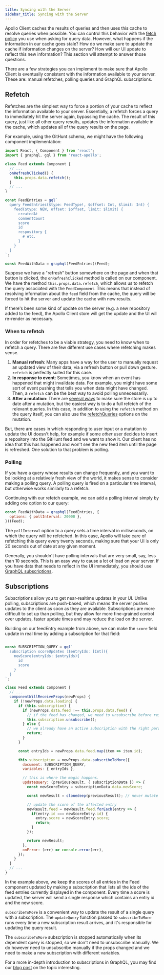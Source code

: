 ```yaml
---
title: Syncing with the Server
sidebar_title: Syncing with the Server
---
```


Apollo Client caches the results of queries and then uses this cache to resolve queries when possible. You can control this behavior with the [fetch policy](api-queries.html#graphql-config-options-fetchPolicy) you use when asking for query data. However, what happens if the information in our cache goes stale? How do we make sure to update the cache if information changes on the server? How will our UI update to reflect this new information? This section will attempt to answer those questions.

There are a few strategies you can implement to make sure that Apollo Client is eventually consistent with the information available to your server. These are: manual refetches, polling queries and GraphQL subscriptions.

<h2 id="refetch">Refetch</h2>

Refetches are the simplest way to force a portion of your cache to reflect the information available to your server. Essentially, a refetch forces a query to immediately hit the server again, bypassing the cache. The result of this query, just like all other query results, updates the information available in the cache, which updates all of the query results on the page.

For example, using the GitHunt schema, we might have the following component implementation:

```javascript
import React, { Component } from 'react';
import { graphql, gql } from 'react-apollo';

class Feed extends Component {
  // ...
  onRefreshClicked() {
    this.props.data.refetch();
  }
  // ...
}

const FeedEntries = gql`
  query FeedEntries($type: FeedType!, $offset: Int, $limit: Int) {
    feed($type: NEW, offset: $offset, limit: $limit) {
      createdAt
      commentCount
      score
      id
      respository {
        # etc.
      }
    }
  }
`;

const FeedWithData = graphql(FeedEntries)(Feed);
```

Suppose we have a "refresh" button somewhere on the page and when that button is clicked, the `onRefreshClicked` method is called on our component. We have the method `this.props.data.refetch`, which allows us to refetch the query associated with the `FeedCompoment`. This means that instead of resolving information about the `feed` field from the cache, the query will be forced to hit the server and update the cache with new results.

If there's been some kind of update on the server (e.g. a new repository added to the feed), the Apollo Client store will get the update and the UI will re-render as necessary.

<h3 id="when-to-refetch">When to refetch</h3>

In order for refetches to be a viable strategy, you need to know when to refetch a query. There are few different use cases where refetching makes sense.

1. **Manual refresh**: Many apps have a way for the user to manually request an updated view of their data, via a refresh button or pull down gesture. `refetch` is perfectly suited for this case.
2. **In response to event**: Sometimes, you know when an event has happened that might invalidate data. For example, you might have some sort of event pushing that tells you when data might have changed. Then, a `refetch` can be the best way to avoid polling unnecessarily.
3. **After a mutation**: There are [several ways](cache-updates.html) to make sure the store is up to date after a mutation, but the easiest way is to do a full refetch of the relevant queries. In this case, in addition to using the `refetch` method on the query itself, you can also use the [refetchQueries](api-mutations.html#graphql-mutation-options-refetchQueries) options on the mutation.

But, there are cases in which responding to user input or a mutation to update the UI doesn't help, for example if some *other* user decides to insert a repository into the GitHunt feed and we want to show it. Our client has no idea that this has happened and won't see the new feed item until the page is refreshed. One solution to that problem is polling.

<h3 id="polling">Polling</h3>

If you have a query whose results can change frequently, and you want to be looking at a relatively fresh view of the world, it makes sense to consider making a polling query. A polling query is fired on a particular time interval, but otherwise works similarly to a refetch.

Continuing with our refetch example, we can add a polling interval simply by adding one option to our query:

```javascript
const FeedWithData = graphql(FeedEntries, {
  options: { pollInterval: 20000 },
})(Feed);
```

The `pollInterval` option to a query sets a time interval in milliseconds, on which the query will be refetched. In this case, Apollo will take care of refetching this query every twenty seconds, making sure that your UI is only 20 seconds out of date at any given moment.

Generally, you shouldn't have polling intervals that are very small, say, less than 10 seconds. This is an easy way to cause a lot of load on your server. If you have data that needs to reflect in the UI immediately, you should use [GraphQL subscriptions](#subscriptions).

## Subscriptions

Subscriptions allow you to get near-realtime updates in your UI. Unlike polling, subscriptions are push-based, which means the server pushes updates to the client as soon as they are available. Subscriptions are more difficult to set up than polling, but they allow for more fine-grained control over updates, faster update times and may reduce the load on the server.

Building on our feedEntry example from above, we can make the `score` field update in real time by adding a subscription for that field:

```javascript

const SUBSCRIPTION_QUERY = gql`
  subscription scoreUpdates ($entryIds: [Int]){
    newScore(entryIds: $entryIds){
      id
      score
    }
  }
`;

class Feed extends Component {
  // ...
  componentWillReceiveProps(newProps) {
    if (!newProps.data.loading) {
      if (this.subscription) {
        if (newProps.data.feed !== this.props.data.feed) {
          // if the feed has changed, we need to unsubscribe before resubscribing
          this.subscription.unsubscribe();
        } else {
          // we already have an active subscription with the right params
          return;
        }
      }

      const entryIds = newProps.data.feed.map(item => item.id);

      this.subscription = newProps.data.subscribeToMore({
        document: SUBSCRIPTION_QUERY,
        variables: { entryIds },

        // this is where the magic happens.
        updateQuery: (previousResult, { subscriptionData }) => {
          const newScoreEntry = subscriptionData.data.newScore;

          const newResult = clonedeep(previousResult); // never mutate state!

          // update the score of the affected entry
          newResult.feed = newResult.feed.forEach(entry => {
            if(entry.id === newScoreEntry.id) {
              entry.score = newScoreEntry.score;
              return;
            }
          });

          return newResult;
        },
        onError: (err) => console.error(err),
      });
    }
  }
  // ...
}
```

In the example above, we keep the scores of all entries in the Feed component updated by making a subscription that lists all the ids of the feed entries currently displayed in the component. Every time a score is updated, the server will send a single response which contains an entry id and the new score.

`subscribeToMore` is a convenient way to update the result of a single query with a subscription. The `updateQuery` function passed to `subscribeToMore` runs every time a new subscription result arrives, and it's responsible for updating the query result.

The `subscribeToMore` subscription is stopped automatically when its dependent query is stopped, so we don't need to unsubscribe manually. We do however need to unsubscribe manually if the props changed and we need to make a new subscription with different variables.

For a more in-depth introduction to subscriptions in GraphQL, you may find our [blog post](https://dev-blog.apollodata.com/graphql-subscriptions-in-apollo-client-9a2457f015fb) on the topic interesting.
